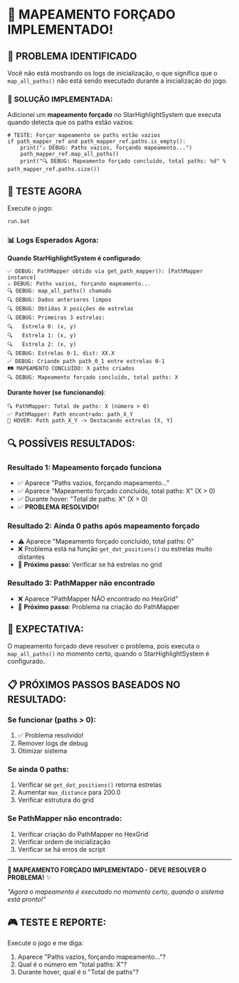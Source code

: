 # 🔧 MAPEAMENTO FORÇADO IMPLEMENTADO!

## 🚨 **PROBLEMA IDENTIFICADO**

Você não está mostrando os logs de inicialização, o que significa que o `map_all_paths()` não está sendo executado durante a inicialização do jogo.

### 🔧 **SOLUÇÃO IMPLEMENTADA**:

Adicionei um **mapeamento forçado** no StarHighlightSystem que executa quando detecta que os paths estão vazios:

```gdscript
# TESTE: Forçar mapeamento se paths estão vazios
if path_mapper_ref and path_mapper_ref.paths.is_empty():
    print("⚠️ DEBUG: Paths vazios, forçando mapeamento...")
    path_mapper_ref.map_all_paths()
    print("🔍 DEBUG: Mapeamento forçado concluído, total paths: %d" % path_mapper_ref.paths.size())
```

## 🧪 **TESTE AGORA**

Execute o jogo:

```bash
run.bat
```

### 📊 **Logs Esperados Agora**:

**Quando StarHighlightSystem é configurado**:
```
✅ DEBUG: PathMapper obtido via get_path_mapper(): [PathMapper instance]
⚠️ DEBUG: Paths vazios, forçando mapeamento...
🔍 DEBUG: map_all_paths() chamado
🔍 DEBUG: Dados anteriores limpos
🔍 DEBUG: Obtidas X posições de estrelas
🔍 DEBUG: Primeiras 3 estrelas:
🔍   Estrela 0: (x, y)
🔍   Estrela 1: (x, y)
🔍   Estrela 2: (x, y)
🔍 DEBUG: Estrelas 0-1, dist: XX.X
✅ DEBUG: Criando path path_0_1 entre estrelas 0-1
🛤️ MAPEAMENTO CONCLUÍDO: X paths criados
🔍 DEBUG: Mapeamento forçado concluído, total paths: X
```

**Durante hover (se funcionando)**:
```
🔍 PathMapper: Total de paths: X (número > 0)
✅ PathMapper: Path encontrado: path_X_Y
🛜️ HOVER: Path path_X_Y -> Destacando estrelas [X, Y]
```

## 🔍 **POSSÍVEIS RESULTADOS**:

### **Resultado 1: Mapeamento forçado funciona**
- ✅ Aparece "Paths vazios, forçando mapeamento..."
- ✅ Aparece "Mapeamento forçado concluído, total paths: X" (X > 0)
- ✅ Durante hover: "Total de paths: X" (X > 0)
- ✅ **PROBLEMA RESOLVIDO!**

### **Resultado 2: Ainda 0 paths após mapeamento forçado**
- ⚠️ Aparece "Mapeamento forçado concluído, total paths: 0"
- ❌ Problema está na função `get_dot_positions()` ou estrelas muito distantes
- 🔧 **Próximo passo**: Verificar se há estrelas no grid

### **Resultado 3: PathMapper não encontrado**
- ❌ Aparece "PathMapper NÃO encontrado no HexGrid"
- 🔧 **Próximo passo**: Problema na criação do PathMapper

## 🎯 **EXPECTATIVA**:

O mapeamento forçado deve resolver o problema, pois executa o `map_all_paths()` no momento certo, quando o StarHighlightSystem é configurado.

## 📋 **PRÓXIMOS PASSOS BASEADOS NO RESULTADO**:

### **Se funcionar (paths > 0)**:
1. ✅ Problema resolvido!
2. Remover logs de debug
3. Otimizar sistema

### **Se ainda 0 paths**:
1. Verificar se `get_dot_positions()` retorna estrelas
2. Aumentar `max_distance` para 200.0
3. Verificar estrutura do grid

### **Se PathMapper não encontrado**:
1. Verificar criação do PathMapper no HexGrid
2. Verificar ordem de inicialização
3. Verificar se há erros de script

---

**🔧 MAPEAMENTO FORÇADO IMPLEMENTADO - DEVE RESOLVER O PROBLEMA!** ✨

*"Agora o mapeamento é executado no momento certo, quando o sistema está pronto!"*

## 🎮 **TESTE E REPORTE**:

Execute o jogo e me diga:
1. Aparece "Paths vazios, forçando mapeamento..."?
2. Qual é o número em "total paths: X"?
3. Durante hover, qual é o "Total de paths"?